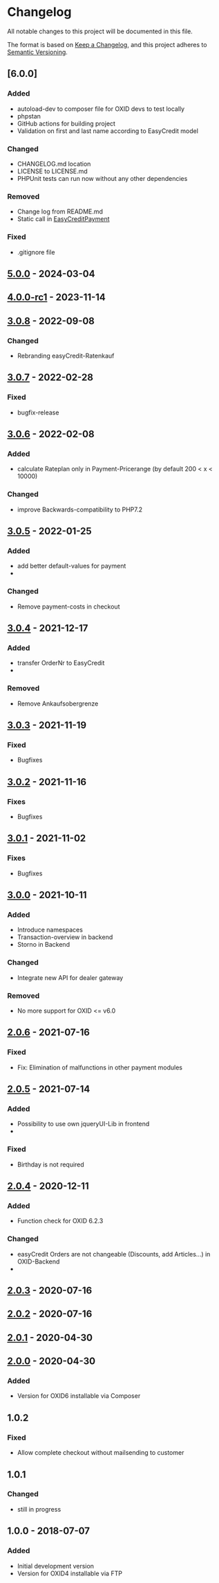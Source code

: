 # Changelog

All notable changes to this project will be documented in this file.

The format is based on [Keep a Changelog](https://keepachangelog.com/en/1.1.0/),
and this project adheres to [Semantic Versioning](https://semver.org/spec/v2.0.0.html).

## [6.0.0]

### Added

- autoload-dev to composer file for OXID devs to test locally
- phpstan
- GitHub actions for building project
- Validation on first and last name according to EasyCredit model

### Changed

- CHANGELOG.md location
- LICENSE to LICENSE.md
- PHPUnit tests can run now without any other dependencies

### Removed

- Change log from README.md
- Static call in [EasyCreditPayment](Core/Domain/EasyCreditPayment.php)

### Fixed

- .gitignore file

## [5.0.0] - 2024-03-04

## [4.0.0-rc1] - 2023-11-14

## [3.0.8] - 2022-09-08

### Changed

- Rebranding easyCredit-Ratenkauf

## [3.0.7] - 2022-02-28

### Fixed

- bugfix-release

## [3.0.6] - 2022-02-08

### Added

- calculate Rateplan only in Payment-Pricerange (by default 200 < x < 10000)

### Changed

- improve Backwards-compatibility to PHP7.2

## [3.0.5] - 2022-01-25

### Added

- add better default-values for payment
-

### Changed

- Remove payment-costs in checkout

## [3.0.4] - 2021-12-17

### Added

- transfer OrderNr to EasyCredit
-

### Removed

- Remove Ankaufsobergrenze

## [3.0.3] - 2021-11-19

### Fixed

- Bugfixes

## [3.0.2] - 2021-11-16

### Fixes

- Bugfixes

## [3.0.1] - 2021-11-02

### Fixes

- Bugfixes

## [3.0.0] - 2021-10-11

### Added

- Introduce namespaces
- Transaction-overview in backend
- Storno in Backend

### Changed

- Integrate new API for dealer gateway

### Removed

- No more support for OXID <= v6.0

## [2.0.6] - 2021-07-16

### Fixed

- Fix: Elimination of malfunctions in other payment modules

## [2.0.5] - 2021-07-14

### Added

- Possibility to use own jqueryUI-Lib in frontend
-

### Fixed

- Birthday is not required

## [2.0.4] - 2020-12-11

### Added

- Function check for OXID 6.2.3

### Changed

- easyCredit Orders are not changeable (Discounts, add Articles...) in OXID-Backend
-

## [2.0.3] - 2020-07-16

## [2.0.2] - 2020-07-16

## [2.0.1] - 2020-04-30

## [2.0.0] - 2020-04-30

### Added

- Version for OXID6 installable via Composer

## 1.0.2

### Fixed

- Allow complete checkout without mailsending to customer

## 1.0.1

### Changed

- still in progress

## 1.0.0 - 2018-07-07

### Added

- Initial development version
- Version for OXID4 installable via FTP

[unreleased]: https://github.com/OXIDprojects/easycredit-module/compare/v5.0.0...HEAD
[5.0.0]: https://github.com/OXIDprojects/easycredit-module/compare/v4.0.0-rc1...v5.0.0
[4.0.0-rc1]: https://github.com/OXIDprojects/easycredit-module/compare/v3.0.8...v4.0.0-rc1
[3.0.8]: https://github.com/OXIDprojects/easycredit-module/compare/v3.0.7...v3.0.8
[3.0.7]: https://github.com/OXIDprojects/easycredit-module/compare/v3.0.6...v3.0.7
[3.0.6]: https://github.com/OXIDprojects/easycredit-module/compare/v3.0.5...v3.0.6
[3.0.5]: https://github.com/OXIDprojects/easycredit-module/compare/v3.0.4...v3.0.5
[3.0.4]: https://github.com/OXIDprojects/easycredit-module/compare/v3.0.3...v3.0.4
[3.0.3]: https://github.com/OXIDprojects/easycredit-module/compare/v3.0.2...v3.0.3
[3.0.2]: https://github.com/OXIDprojects/easycredit-module/compare/v3.0.1...v3.0.2
[3.0.1]: https://github.com/OXIDprojects/easycredit-module/compare/v3.0.0...v3.0.1
[3.0.0]: https://github.com/OXIDprojects/easycredit-module/compare/v2.0.6...v3.0.0
[2.0.6]: https://github.com/OXIDprojects/easycredit-module/compare/v2.0.5...v2.0.6
[2.0.5]: https://github.com/OXIDprojects/easycredit-module/compare/v2.0.4...v2.0.5
[2.0.4]: https://github.com/OXIDprojects/easycredit-module/compare/v2.0.3...v2.0.4
[2.0.3]: https://github.com/OXIDprojects/easycredit-module/compare/v2.0.2...v2.0.3
[2.0.2]: https://github.com/OXIDprojects/easycredit-module/compare/v2.0.1...v2.0.2
[2.0.1]: https://github.com/OXIDprojects/easycredit-module/compare/v2.0.0...v2.0.1
[2.0.0]: https://github.com/OXIDprojects/easycredit-module/releases/tag/v2.0.0